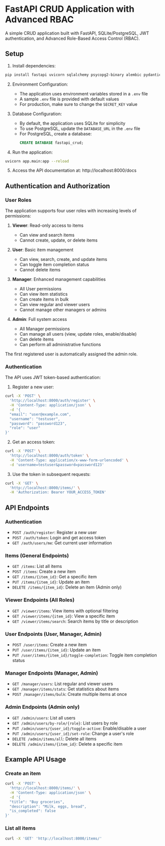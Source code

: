 # FastAPI CRUD Application with Advanced RBAC

A simple CRUD application built with FastAPI, SQLite/PostgreSQL, JWT authentication, and Advanced Role-Based Access Control (RBAC).

## Setup

1. Install dependencies:
```bash
pip install fastapi uvicorn sqlalchemy psycopg2-binary alembic pydantic python-jose[cryptography] passlib[bcrypt] python-multipart python-dotenv
```

2. Environment Configuration:
   - The application uses environment variables stored in a `.env` file
   - A sample `.env` file is provided with default values
   - For production, make sure to change the `SECRET_KEY` value

3. Database Configuration:
   - By default, the application uses SQLite for simplicity
   - To use PostgreSQL, update the `DATABASE_URL` in the `.env` file
   - For PostgreSQL, create a database:
     ```sql
     CREATE DATABASE fastapi_crud;
     ```

4. Run the application:
```bash
uvicorn app.main:app --reload
```

5. Access the API documentation at: http://localhost:8000/docs

## Authentication and Authorization

### User Roles

The application supports four user roles with increasing levels of permissions:

1. **Viewer**: Read-only access to items
   - Can view and search items
   - Cannot create, update, or delete items

2. **User**: Basic item management
   - Can view, search, create, and update items
   - Can toggle item completion status
   - Cannot delete items

3. **Manager**: Enhanced management capabilities
   - All User permissions
   - Can view item statistics
   - Can create items in bulk
   - Can view regular and viewer users
   - Cannot manage other managers or admins

4. **Admin**: Full system access
   - All Manager permissions
   - Can manage all users (view, update roles, enable/disable)
   - Can delete items
   - Can perform all administrative functions

The first registered user is automatically assigned the admin role.

### Authentication

The API uses JWT token-based authentication:

1. Register a new user:
```bash
curl -X 'POST' \
  'http://localhost:8000/auth/register' \
  -H 'Content-Type: application/json' \
  -d '{
  "email": "user@example.com",
  "username": "testuser",
  "password": "password123",
  "role": "user"
}'
```

2. Get an access token:
```bash
curl -X 'POST' \
  'http://localhost:8000/auth/token' \
  -H 'Content-Type: application/x-www-form-urlencoded' \
  -d 'username=testuser&password=password123'
```

3. Use the token in subsequent requests:
```bash
curl -X 'GET' \
  'http://localhost:8000/items/' \
  -H 'Authorization: Bearer YOUR_ACCESS_TOKEN'
```

## API Endpoints

### Authentication
- `POST /auth/register`: Register a new user
- `POST /auth/token`: Login and get access token
- `GET /auth/users/me`: Get current user information

### Items (General Endpoints)
- `GET /items`: List all items
- `POST /items`: Create a new item
- `GET /items/{item_id}`: Get a specific item
- `PUT /items/{item_id}`: Update an item
- `DELETE /items/{item_id}`: Delete an item (Admin only)

### Viewer Endpoints (All Roles)
- `GET /viewer/items`: View items with optional filtering
- `GET /viewer/items/{item_id}`: View a specific item
- `GET /viewer/items/search`: Search items by title or description

### User Endpoints (User, Manager, Admin)
- `POST /user/items`: Create a new item
- `PUT /user/items/{item_id}`: Update an item
- `PUT /user/items/{item_id}/toggle-completion`: Toggle item completion status

### Manager Endpoints (Manager, Admin)
- `GET /manager/users`: List regular and viewer users
- `GET /manager/items/stats`: Get statistics about items
- `POST /manager/items/bulk`: Create multiple items at once

### Admin Endpoints (Admin only)
- `GET /admin/users`: List all users
- `GET /admin/users/by-role/{role}`: List users by role
- `PUT /admin/users/{user_id}/toggle-active`: Enable/disable a user
- `PUT /admin/users/{user_id}/set-role`: Change a user's role
- `DELETE /admin/items/all`: Delete all items
- `DELETE /admin/items/{item_id}`: Delete a specific item

## Example API Usage

### Create an item
```bash
curl -X 'POST' \
  'http://localhost:8000/items/' \
  -H 'Content-Type: application/json' \
  -d '{
  "title": "Buy groceries",
  "description": "Milk, eggs, bread",
  "is_completed": false
}'
```

### List all items
```bash
curl -X 'GET' 'http://localhost:8000/items/' 